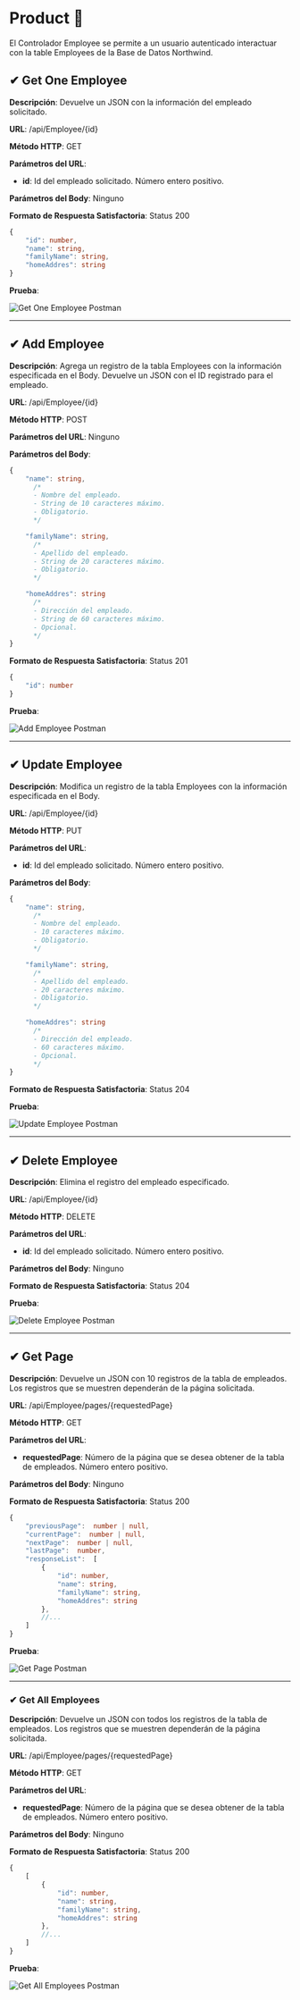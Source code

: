 # Product 🛒
El Controlador Employee se permite a un usuario autenticado interactuar con la table Employees de la Base de Datos Northwind.

## ✔ Get One Employee

**Descripción**: Devuelve un JSON con la información del empleado solicitado.

**URL**: /api/Employee/{id}

**Método  HTTP**: GET

**Parámetros del URL**:
* **id**: Id del empleado solicitado. Número entero positivo.

**Parámetros del Body**: Ninguno

**Formato de Respuesta Satisfactoria**: Status 200

```typescript
{
	"id": number,
	"name": string,
	"familyName": string,
	"homeAddres": string
}
```

**Prueba**:

![Get One Employee Postman](./pictures/Employee/get_one_employee.png)

***

## ✔ Add Employee

**Descripción**: Agrega un registro de la tabla Employees con la información especificada en el Body. Devuelve un JSON con el ID registrado para el empleado.

**URL**: /api/Employee/{id}

**Método  HTTP**: POST

**Parámetros del URL**: Ninguno

**Parámetros del Body**:

```typescript
{
	"name": string,
      /*
      - Nombre del empleado.
      - String de 10 caracteres máximo.
      - Obligatorio.
      */

	"familyName": string,
      /*
      - Apellido del empleado.
      - String de 20 caracteres máximo.
      - Obligatorio.
      */

	"homeAddres": string
      /*
      - Dirección del empleado.
      - String de 60 caracteres máximo.
      - Opcional.
      */
}
```

**Formato de Respuesta Satisfactoria**: Status 201

```typescript
{
	"id": number
}
```

**Prueba**:

![Add Employee Postman](./pictures/Employee/add_employee.png)

***

## ✔ Update Employee

**Descripción**: Modifica un registro de la tabla Employees con la información especificada en el Body.

**URL**: /api/Employee/{id}

**Método  HTTP**: PUT

**Parámetros del URL**:
* **id**: Id del empleado solicitado. Número entero positivo.

**Parámetros del Body**:

```typescript
{
	"name": string,
      /*
      - Nombre del empleado.
      - 10 caracteres máximo.
      - Obligatorio.
      */

	"familyName": string,
      /*
      - Apellido del empleado.
      - 20 caracteres máximo.
      - Obligatorio.
      */

	"homeAddres": string
      /*
      - Dirección del empleado.
      - 60 caracteres máximo.
      - Opcional.
      */
}
```

**Formato de Respuesta Satisfactoria**: Status 204

**Prueba**:

![Update Employee Postman](./pictures/Employee/update_employee.png)

***

## ✔ Delete Employee

**Descripción**: Elimina el registro del empleado especificado.

**URL**: /api/Employee/{id}

**Método  HTTP**: DELETE

**Parámetros del URL**:
* **id**: Id del empleado solicitado. Número entero positivo.

**Parámetros del Body**: Ninguno

**Formato de Respuesta Satisfactoria**: Status 204

**Prueba**:

![Delete Employee Postman](./pictures/Employee/delete_employee.png)

***

## ✔ Get Page

**Descripción**: Devuelve un JSON con 10 registros de la tabla de empleados. Los registros que se muestren dependerán de la página solicitada.

**URL**: /api/Employee/pages/{requestedPage}

**Método  HTTP**: GET

**Parámetros del URL**:
* **requestedPage**: Número de la página que se desea obtener de la tabla de empleados. Número entero positivo.

**Parámetros del Body**: Ninguno

**Formato de Respuesta Satisfactoria**: Status 200

```typescript
{
	"previousPage":  number | null,
	"currentPage":  number | null,
	"nextPage":  number | null,
	"lastPage":  number,
	"responseList":  [
		{
			"id": number,
			"name": string,
			"familyName": string,
			"homeAddres": string
		},
		//...
	]
}
```

**Prueba**:

![Get Page Postman](./pictures/Employee/get_page.png)

***

### ✔ Get All Employees

**Descripción**: Devuelve un JSON con todos los registros de la tabla de empleados. Los registros que se muestren dependerán de la página solicitada.

**URL**: /api/Employee/pages/{requestedPage}

**Método  HTTP**: GET

**Parámetros del URL**:
* **requestedPage**: Número de la página que se desea obtener de la tabla de empleados. Número entero positivo.

**Parámetros del Body**: Ninguno

**Formato de Respuesta Satisfactoria**: Status 200

```typescript
{
	[
		{
			"id": number,
			"name": string,
			"familyName": string,
			"homeAddres": string
		},
		//...
	]
}
```

**Prueba**:

![Get All Employees Postman](./pictures/Employee/get_all_employees.png)